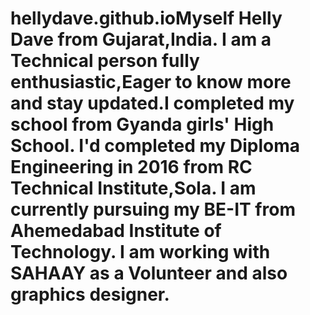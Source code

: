 # hellydave.github.ioMyself Helly Dave from Gujarat,India. I am a Technical person fully enthusiastic,Eager to know more and stay updated.I completed my school from Gyanda girls' High School. I'd completed my Diploma Engineering in 2016 from RC Technical Institute,Sola. I am currently pursuing my BE-IT from Ahemedabad Institute of Technology. I am working with SAHAAY as a Volunteer and also graphics designer.